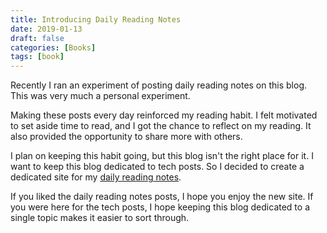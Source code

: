 ```yaml
---
title: Introducing Daily Reading Notes
date: 2019-01-13
draft: false
categories: [Books]
tags: [book]
---
```


Recently I ran an experiment of posting daily reading notes on this blog. This
was very much a personal experiment.

Making these posts every day reinforced my reading habit. I felt motivated to
set aside time to read, and I got the chance to reflect on my reading. It
also provided the opportunity to share more with others.

I plan on keeping this habit going, but this blog isn't the right place for it.
I want to keep this blog dedicated to tech posts. So I decided to
create a dedicated site for my [daily reading notes](https://dailyreadingnotes.com).

If you liked the daily reading notes posts, I hope you enjoy the new site. If
you were here for the tech posts, I hope keeping this blog dedicated to
a single topic makes it easier to sort through.
